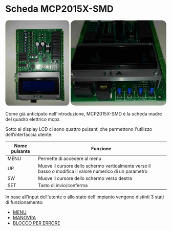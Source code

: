# Scheda MCP2015X-SMD

<img src="../dist/mcpx-board-1.jpg" style="width: 200px; border-radius: 5%;">
<img src="../dist/mcpx-buttons.jpg" style="height: 266.5px; border-radius: 5%;">


Come già anticipato nell'introduzione, MCP2015X-SMD è la scheda madre del quadro elettrico mcpx.

Sotto al display LCD ci sono quattro pulsanti che permettono l'utilizzo dell'interfaccia utente:

Nome pulsante|Funzione
---|---
MENU|Permette di accedere al menu
UP|Muove il cursore dello schermo verticalmente verso il basso o modifica il valore numerico di un parametro
SW|Muove il cursore dello schermo verso destra
SET|Tasto di invio/conferma

In base all'input dell'utente o allo stato dell'impianto vengono distinti 3 stati di funzionamento:
*   [MENU](./menu/README.md)
*   [MANOVRA](./manovra/README.md)
*   [BLOCCO PER ERRORE](./blocco_errore/README.md)
